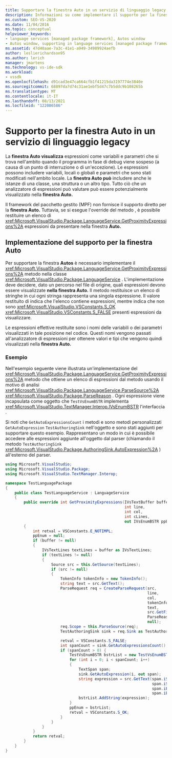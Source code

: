 ```yaml
---
title: Supportare la finestra Auto in un servizio di linguaggio legacy
description: Informazioni su come implementare il supporto per la finestra Auto, che visualizza le espressioni nell'ambito quando il programma in fase di debug viene sospeso.
ms.custom: SEO-VS-2020
ms.date: 11/04/2016
ms.topic: conceptual
helpviewer_keywords:
- language services [managed package framework], Autos window
- Autos window, supporting in language services [managed package framework]
ms.assetid: 47d40aae-7a3c-41e1-a949-34989924aefb
author: leslierichardson95
ms.author: lerich
manager: jmartens
ms.technology: vs-ide-sdk
ms.workload:
- vssdk
ms.openlocfilehash: d91cad3e47ca664cfb1f41215da3197774e3840e
ms.sourcegitcommit: 68897da7d74c31ae1ebf5d47c7b5ddc9b108265b
ms.translationtype: MT
ms.contentlocale: it-IT
ms.lasthandoff: 08/13/2021
ms.locfileid: "122086586"
---
```

# <a name="support-for-the-autos-window-in-a-legacy-language-service"></a>Supporto per la finestra Auto in un servizio di linguaggio legacy

La **finestra Auto visualizza** espressioni come variabili e parametri che si trova nell'ambito quando il programma in fase di debug viene sospeso (a causa di un punto di interruzione o di un'eccezione). Le espressioni possono includere variabili, locali o globali e parametri che sono stati modificati nell'ambito locale. La **finestra Auto può** includere anche le istanze di una classe, una struttura o un altro tipo. Tutto ciò che un analizzatore di espressioni può valutare può essere potenzialmente visualizzato nella **finestra Auto.**

 Il framework del pacchetto gestito (MPF) non fornisce il supporto diretto per la **finestra Auto.** Tuttavia, se si esegue l'override del metodo , è possibile restituire un elenco di <xref:Microsoft.VisualStudio.Package.LanguageService.GetProximityExpressions%2A> espressioni da presentare nella finestra **Auto.**

## <a name="implementing-support-for-the-autos-window"></a>Implementazione del supporto per la finestra Auto

 Per supportare la finestra **Autos** è necessario implementare il <xref:Microsoft.VisualStudio.Package.LanguageService.GetProximityExpressions%2A> metodo nella classe <xref:Microsoft.VisualStudio.Package.LanguageService> . L'implementazione deve decidere, dato un percorso nel file di origine, quali espressioni devono essere visualizzate **nella finestra Auto.** Il metodo restituisce un elenco di stringhe in cui ogni stringa rappresenta una singola espressione. Il valore restituito di indica che l'elenco contiene espressioni, mentre indica che non sono <xref:Microsoft.VisualStudio.VSConstants.S_OK> <xref:Microsoft.VisualStudio.VSConstants.S_FALSE> presenti espressioni da visualizzare.

 Le espressioni effettive restituite sono i nomi delle variabili o dei parametri visualizzati in tale posizione nel codice. Questi nomi vengono passati all'analizzatore di espressioni per ottenere valori e tipi che vengono quindi visualizzati nella **finestra Auto.**

### <a name="example"></a>Esempio
 Nell'esempio seguente viene illustrata un'implementazione del <xref:Microsoft.VisualStudio.Package.LanguageService.GetProximityExpressions%2A> metodo che ottiene un elenco di espressioni dal metodo usando il motivo di analisi <xref:Microsoft.VisualStudio.Package.LanguageService.ParseSource%2A> <xref:Microsoft.VisualStudio.Package.ParseReason> . Ogni espressione viene incapsulata come oggetto che `TestVsEnumBSTR` implementa <xref:Microsoft.VisualStudio.TextManager.Interop.IVsEnumBSTR> l'interfaccia .

 Si noti che `GetAutoExpressionsCount` i metodi e sono metodi personalizzati `GetAutoExpression` `TestAuthoringSink` nell'oggetto e sono stati aggiunti per supportare questo esempio. Rappresentano un modo in cui è possibile accedere alle espressioni aggiunte all'oggetto dal parser (chiamando il metodo `TestAuthoringSink` <xref:Microsoft.VisualStudio.Package.AuthoringSink.AutoExpression%2A> ) all'esterno del parser.

```csharp
using Microsoft.VisualStudio;
using Microsoft.VisualStudio.Package;
using Microsoft.VisualStudio.TextManager.Interop;

namespace TestLanguagePackage
{
    public class TestLanguageService : LanguageService
    {
        public override int GetProximityExpressions(IVsTextBuffer buffer,
                                                    int line,
                                                    int col,
                                                    int cLines,
                                                    out IVsEnumBSTR ppEnum)
        {
            int retval = VSConstants.E_NOTIMPL;
            ppEnum = null;
            if (buffer != null)
            {
                IVsTextLines textLines = buffer as IVsTextLines;
                if (textLines != null)
                {
                    Source src = this.GetSource(textLines);
                    if (src != null)
                    {
                        TokenInfo tokenInfo = new TokenInfo();
                        string text = src.GetText();
                        ParseRequest req = CreateParseRequest(src,
                                                              line,
                                                              col,
                                                              tokenInfo,
                                                              text,
                                                              src.GetFilePath(),
                                                              ParseReason.Autos,
                                                              null);
                        req.Scope = this.ParseSource(req);
                        TestAuthoringSink sink = req.Sink as TestAuthoringSink;

                        retval = VSConstants.S_FALSE;
                        int spanCount = sink.GetAutoExpressionsCount();
                        if (spanCount > 0) {
                            TestVsEnumBSTR bstrList = new TestVsEnumBSTR();
                            for (int i = 0; i < spanCount; i++)
                            {
                                TextSpan span;
                                sink.GetAutoExpression(i, out span);
                                string expression = src.GetText(span.iStartLine,
                                                                span.iStartIndex,
                                                                span.iEndLine,
                                                                span.iEndIndex);
                                bstrList.AddString(expression);
                            }
                            ppEnum = bstrList;
                            retval = VSConstants.S_OK;
                        }
                    }
                }
            }
            return retval;
        }
    }
}
```
